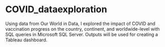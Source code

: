 # COVID_dataexploration
Using data from Our World in Data, I explored the impact of COVID and vaccination progress on the country, continent, and worldwide-level with SQL queries in Microsoft SQL Server. Outputs will be used for creating a Tableau dashboard.
